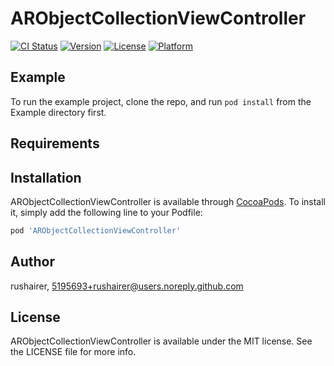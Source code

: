 # ARObjectCollectionViewController

[![CI Status](https://img.shields.io/travis/rushairer/ARObjectCollectionViewController.svg?style=flat)](https://travis-ci.org/rushairer/ARObjectCollectionViewController)
[![Version](https://img.shields.io/cocoapods/v/ARObjectCollectionViewController.svg?style=flat)](https://cocoapods.org/pods/ARObjectCollectionViewController)
[![License](https://img.shields.io/cocoapods/l/ARObjectCollectionViewController.svg?style=flat)](https://cocoapods.org/pods/ARObjectCollectionViewController)
[![Platform](https://img.shields.io/cocoapods/p/ARObjectCollectionViewController.svg?style=flat)](https://cocoapods.org/pods/ARObjectCollectionViewController)

## Example

To run the example project, clone the repo, and run `pod install` from the Example directory first.

## Requirements

## Installation

ARObjectCollectionViewController is available through [CocoaPods](https://cocoapods.org). To install
it, simply add the following line to your Podfile:

```ruby
pod 'ARObjectCollectionViewController'
```

## Author

rushairer, 5195693+rushairer@users.noreply.github.com

## License

ARObjectCollectionViewController is available under the MIT license. See the LICENSE file for more info.
